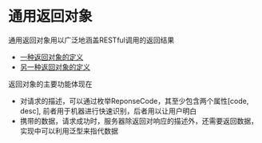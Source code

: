 # 通用返回对象
通用返回对象用以广泛地涵盖RESTful调用的返回结果  

- [一种返回对象的定义](https://www.jianshu.com/p/e946cb14c0a4)  
- [另一种返回对象的定义](https://blog.csdn.net/u010286027/article/details/86547945)

返回对象的主要功能体现在
   - 对请求的描述，可以通过枚举ReponseCode，其至少包含两个属性[code, desc], 前者用于机器进行快速识别，后者用以让用户明白
   - 携带的数据，请求成功时，服务器除返回对响应的描述外，还需要返回数据，实现中可以利用泛型来指代数据
